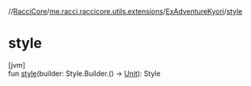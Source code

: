 //[RacciCore](../../../index.md)/[me.racci.raccicore.utils.extensions](../index.md)/[ExAdventureKyori](index.md)/[style](style.md)

# style

[jvm]\
fun [style](style.md)(builder: Style.Builder.() -&gt; [Unit](https://kotlinlang.org/api/latest/jvm/stdlib/kotlin/-unit/index.html)): Style

